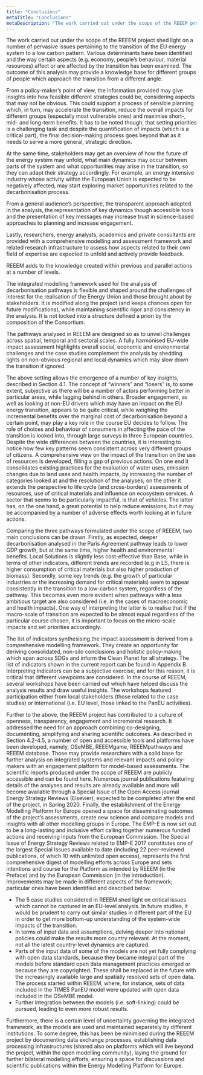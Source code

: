 ```yaml
---
title: "Conclusions"
metaTitle: "Conclusions"
metaDescription: "The work carried out under the scope of the REEEM project shed light on a number of pervasive issues pertaining to the transition of the EU energy system to a low carbon pattern."
---
```


The work carried out under the scope of the REEEM project shed light on a number of pervasive issues pertaining to the transition of the EU energy system to a low carbon pattern. Various determinants have been identified and the way certain aspects (e.g. economy, people’s behaviour, material resources) affect or are affected by the transition has been examined. The outcome of this analysis may provide a knowledge base for different groups of people which approach the transition from a different angle.

From a policy-maker’s point of view, the information provided may give insights into how feasible different strategies could be, considering aspects that may not be obvious. This could support a process of sensible planning which, in turn, may accelerate the transition, reduce the overall impacts for different groups (especially most vulnerable ones) and maximise short-, mid- and long-term benefits. It has to be noted though, that setting priorities is a challenging task and despite the quantification of impacts (which is a critical part), the final decision-making process goes beyond that as it needs to serve a more general, strategic direction.

At the same time, stakeholders may get an overview of how the future of the energy system may unfold, what main dynamics may occur between parts of the system and what opportunities may arise in the transition, so they can adapt their strategy accordingly. For example, an energy intensive industry whose activity within the European Union is expected to be negatively affected, may start exploring market opportunities related to the decarbonisation process.

From a general audience’s perspective, the transparent approach adopted in the analysis, the representation of key dynamics though accessible tools and the presentation of key messages may increase trust in science-based approaches to planning and increase engagement.

Lastly, researchers, energy analysts, academics and private consultants are provided with a comprehensive modelling and assessment framework and related research infrastructure to assess how aspects related to their own field of expertise are expected to unfold and actively provide feedback. 

REEEM adds to the knowledge created within previous and parallel actions at a number of levels. 

The integrated modelling framework used for the analysis of decarbonisation pathways is flexible and shaped around the challenges of interest for the realisation of the Energy Union and those brought about by stakeholders. It is modified along the project (and keeps chances open for future modifications), while maintaining scientific rigor and consistency in the analysis. It is not locked into a structure defined a priori by the composition of the Consortium. 

The pathways analysed in REEEM are designed so as to unveil challenges across spatial, temporal and sectoral scales. A fully harmonised EU-wide impact assessment highlights overall social, economic and environmental challenges and the case studies complement the analysis by shedding lights on non-obvious regional and local dynamics which may slow down the transition if ignored.

The above setting allows the emergence of a number of key insights, described in Section 4.1. The concept of “winners” and “losers” is, to some extent, subjective as there will be a number of actors performing better in particular areas, while lagging behind in others. Broader engagement, as well as looking at non-EU drivers which may have an impact on the EU energy transition, appears to be quite critical, while weighing the incremental benefits over the marginal cost of decarbonisation beyond a certain point, may play a key role in the course EU decides to follow. The role of choices and behaviour of consumers in affecting the pace of the transition is looked into, through large surveys in three European countries. Despite the wide differences between the countries, it is interesting to notice how few key patterns seem consistent across very different groups of citizens. A comprehensive view on the impact of the transition on the use of resources is developed, filling a gap of previous actions. On one end it consolidates existing practices for the evaluation of water uses, emission changes due to land uses and health impacts, by increasing the number of categories looked at and the resolution of the analyses; on the other it extends the perspective to life cycle (and cross-borders) assessments of resources, use of critical materials and influence on ecosystem services. A sector that seems to be particularly impactful, is that of vehicles. The latter has, on the one hand, a great potential to help reduce emissions, but it may be accompanied by a number of adverse effects worth looking at in future actions. 

Comparing the three pathways formulated under the scope of REEEM, two main conclusions can be drawn. Firstly, as expected, deeper decarbonisation analysed in the Paris Agreement pathway leads to lower GDP growth, but at the same time, higher health and environmental benefits. Local Solutions is slightly less cost-effective than Base, while in terms of other indicators, different trends are recorded (e.g in LS, there is higher consumption of critical materials but also higher production of biomass). Secondly, some key trends (e.g. the  growth of particular industries or the increasing demand for critical materials) seem to appear consistently in the transition to a low-carbon system, regardless of the pathway. This becomes even more evident when pathways with a less ambitious target are also considered (i.e. in the cases of macroeconomic and health impacts). One way of interpreting the latter is to realise that if the macro-scale of transition are expected to be almost equal regardless of the particular course chosen, it is important to focus on the micro-scale impacts and set priorities accordingly.

The list of indicators synthesising the impact assessment is derived from a comprehensive modelling framework. They create an opportunity for deriving consolidated, non-silo conclusions and holistic policy-making which span across SDGs and inform the Clean Planet for all strategy. The list of indicators shown in the current report can be found in Appendix B. Interpreting indicators can be a subjective exercise, and for this reason, it is critical that different viewpoints are considered. In the course of REEEM, several workshops have been carried out which have helped discuss the analysis results and draw useful insights. The workshops featured participation either from local stakeholders (those related to the case studies) or international (i.e. EU level, those linked to the PanEU activities).

Further to the above, the REEEM project has contributed to a culture of openness, transparency, engagement and incremental research. It addressed the need for an approach combining co-designing, documenting, simplifying and sharing scientific outcomes. As described in Section 4.2-4.5, a number of open and accessible tools and platforms have been developed, namely, OSeMBE, REEEMgame, REEEMpathways and REEEM database. Those may provide researchers with a solid base for further analysis on integrated systems and relevant impacts and policy-makers with an engagement platform for model-based assessments. The scientific reports produced under the scope of REEEM are publicly accessible and can be found here. Numerous journal publications featuring details of the analyses and results are already available and more will become available through a Special Issue of the Open Access journal Energy Strategy Reviews (Elsevier), expected to be completed after the end of the project, in Spring 2020. Finally, the establishment of the Energy Modelling Platform for Europe opened a space for disseminating outcomes of the project’s assessments, create new science and compare models and insights with all other modelling groups in Europe. The EMP-E is now set out to be a long-lasting and inclusive effort calling together numerous funded actions and receiving inputs from the European Commission. The Special Issue of Energy Strategy Reviews related to EMP-E 2017 constitutes one of the largest Special Issues available to date (including 22 peer-reviewed publications, of which 10 with unlimited open access), represents the first comprehensive digest of modelling efforts across Europe and sets intentions and course for the Platform as intended by REEEM (in the Preface) and by the European Commission (in the introduction). Improvements may be made in different aspects of the framework; particular ones have been identified and described below:

*	The 5 case studies considered in REEEM shed light on critical issues which cannot be captured in an EU-level analysis. In future studies, it would be prudent to carry out similar studies in different part of the EU in order to get more bottom-up understanding of the system-wide impacts of the transition.
*	In terms of input data and assumptions, delving deeper into national policies could make the results more country relevant. At the moment, not all the latest country-level dynamics are captured.
*	Parts of the input data of some of the models are not yet fully complying with open data standards, because they became integral part of the models before standard open data management practices emerged or because they are copyrighted. These shall be replaced in the future with the increasingly available large and spatially resolved sets of open data. The process started within REEEM, where, for instance, sets of data included in the TIMES PanEU model were updated with open data included in the OSeMBE model.
*	Further integration between the models (i.e. soft-linking) could be pursued, leading to even more robust results.

Furthermore, there is a certain level of uncertainty governing the integrated framework, as the models are used and maintained separately by different institutions. To some degree, this has been be minimised during the REEEM project by documenting data exchange processes, establishing data processing infrastructures (shared also on platforms which will live beyond the project, within the open modelling community), laying the ground for further bilateral modelling efforts, ensuring a space for discussions and scientific publications within the Energy Modelling Platform for Europe.
